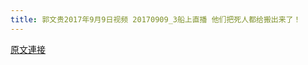 ```yaml
---
title: 郭文贵2017年9月9日视频 20170909_3船上直播 他们把死人都给搬出来了！
---
```


[原文連接](https://gnews.org/ThreadView/53483564)


